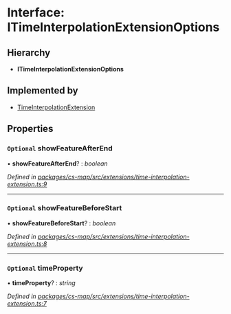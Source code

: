 # Interface: ITimeInterpolationExtensionOptions

## Hierarchy

* **ITimeInterpolationExtensionOptions**

## Implemented by

* [TimeInterpolationExtension](../classes/_cs_map_src_extensions_time_interpolation_extension_.timeinterpolationextension.md)

## Properties

### `Optional` showFeatureAfterEnd

• **showFeatureAfterEnd**? : *boolean*

*Defined in [packages/cs-map/src/extensions/time-interpolation-extension.ts:9](https://github.com/TNOCS/csnext/blob/34474da7/packages/cs-map/src/extensions/time-interpolation-extension.ts#L9)*

___

### `Optional` showFeatureBeforeStart

• **showFeatureBeforeStart**? : *boolean*

*Defined in [packages/cs-map/src/extensions/time-interpolation-extension.ts:8](https://github.com/TNOCS/csnext/blob/34474da7/packages/cs-map/src/extensions/time-interpolation-extension.ts#L8)*

___

### `Optional` timeProperty

• **timeProperty**? : *string*

*Defined in [packages/cs-map/src/extensions/time-interpolation-extension.ts:7](https://github.com/TNOCS/csnext/blob/34474da7/packages/cs-map/src/extensions/time-interpolation-extension.ts#L7)*
